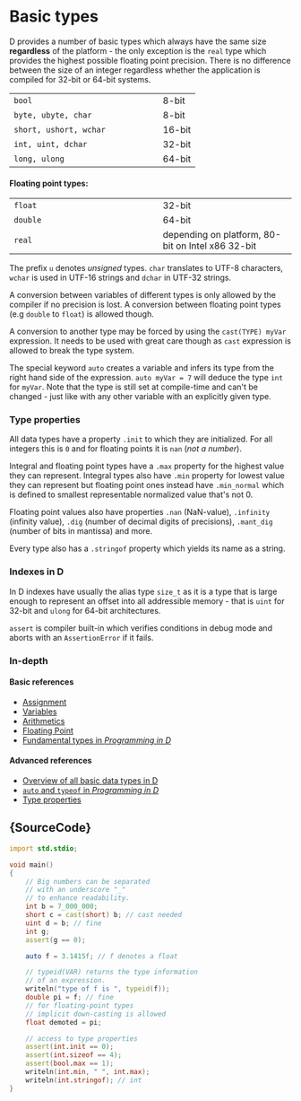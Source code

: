 # Basic types

D provides a number of basic types which always have the same
size **regardless** of the platform - the only exception
is the `real` type which provides the highest possible floating point
precision. There is no difference
between the size of an integer regardless whether the application
is compiled for 32-bit or 64-bit systems.

<table class="table table-hover">
<tr><td width="250px"><code class="prettyprint">bool</code></td> <td>8-bit</td></tr>
<tr><td><code class="prettyprint">byte, ubyte, char</code></td> <td>8-bit</td></tr>
<tr><td><code class="prettyprint">short, ushort, wchar</code></td> <td>16-bit</td></tr>
<tr><td><code class="prettyprint">int, uint, dchar</code></td> <td>32-bit</td></tr>
<tr><td><code class="prettyprint">long, ulong</code></td> <td>64-bit</td></tr>
</table>

#### Floating point types:

<table class="table table-hover">
<tr><td width="250px"><code class="prettyprint">float</code></td> <td>32-bit</td></tr>
<tr><td><code class="prettyprint">double</code></td> <td>64-bit</td></tr>
<tr><td><code class="prettyprint">real</code></td> <td>depending on platform, 80-bit on Intel x86 32-bit</td></tr>
</table>

The prefix `u` denotes *unsigned* types. `char` translates to
UTF-8 characters, `wchar` is used in UTF-16 strings and `dchar`
in UTF-32 strings.

A conversion between variables of different types is only
allowed by the compiler if no precision is lost. A conversion
between floating point types (e.g `double` to `float`)
is allowed though.

A conversion to another type may be forced by using the
`cast(TYPE) myVar` expression. It needs to be used with great care though
as `cast` expression is allowed to break the type system.

The special keyword `auto` creates a variable and infers its
type from the right hand side of the expression. `auto myVar = 7`
will deduce the type `int` for `myVar`. Note that the type is still
set at compile-time and can't be changed - just like with any other
variable with an explicitly given type.

### Type properties

All data types have a property `.init` to which they are initialized.
For all integers this is `0` and for floating points it is `nan` (*not a number*).

Integral and floating point types have a `.max` property for the highest value
they can represent. Integral types also have `.min` property for lowest value
they can represent but floating point ones instead have `.min_normal` which
is defined to smallest representable normalized value that's not 0.

Floating point values also have properties `.nan` (NaN-value), `.infinity`
(infinity value), `.dig` (number of decimal digits of precisions), `.mant_dig`
(number of bits in mantissa) and more.

Every type also has a `.stringof` property which yields its name as a string.

### Indexes in D

In D indexes have usually the alias type `size_t` as it is a type that
is large enough to represent an offset into all addressible memory - that is
`uint` for 32-bit and `ulong` for 64-bit architectures.

`assert` is compiler built-in which verifies conditions in debug mode and aborts
with an `AssertionError` if it fails.

### In-depth

#### Basic references

- [Assignment](http://ddili.org/ders/d.en/assignment.html)
- [Variables](http://ddili.org/ders/d.en/variables.html)
- [Arithmetics](http://ddili.org/ders/d.en/arithmetic.html)
- [Floating Point](http://ddili.org/ders/d.en/floating_point.html)
- [Fundamental types in _Programming in D_](http://ddili.org/ders/d.en/types.html)

#### Advanced references

- [Overview of all basic data types in D](https://dlang.org/spec/type.html)
- [`auto` and `typeof` in _Programming in D_](http://ddili.org/ders/d.en/auto_and_typeof.html)
- [Type properties](https://dlang.org/spec/property.html)

## {SourceCode}

```d
import std.stdio;

void main()
{
    // Big numbers can be separated
    // with an underscore "_"
    // to enhance readability.
    int b = 7_000_000;
    short c = cast(short) b; // cast needed
    uint d = b; // fine
    int g;
    assert(g == 0);

    auto f = 3.1415f; // f denotes a float

    // typeid(VAR) returns the type information
    // of an expression.
    writeln("type of f is ", typeid(f));
    double pi = f; // fine
    // for floating-point types
    // implicit down-casting is allowed
    float demoted = pi;

    // access to type properties
    assert(int.init == 0);
    assert(int.sizeof == 4);
    assert(bool.max == 1);
    writeln(int.min, " ", int.max);
    writeln(int.stringof); // int
}
```
